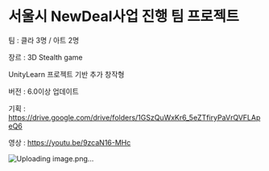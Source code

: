 # 서울시 NewDeal사업 진행 팀 프로젝트

팀 : 클라 3명 / 아트 2명

장르 : 3D Stealth game

UnityLearn 프로젝트 기반 추가 창작형

버전 : 6.0이상 업데이트

기획 : https://drive.google.com/drive/folders/1GSzQuWxKr6_5eZTfiryPaVrQVFLApeQ6

영상 : https://youtu.be/9zcaN16-MHc

![Uploading image.png…]()


